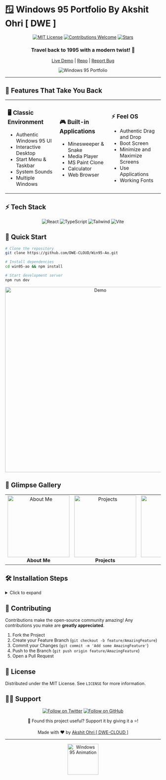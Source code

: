 # 🪟 Windows 95 Portfolio By Akshit Ohri [ DWE ]
<div align="center">

[![MIT License](https://img.shields.io/badge/License-MIT-green.svg)](https://choosealicense.com/licenses/mit/)
[![Contributions Welcome](https://img.shields.io/badge/contributions-welcome-brightgreen.svg?style=flat)](https://github.com/yourusername/windows95-portfolio/issues)
[![Stars](https://img.shields.io/github/stars/yourusername/windows95-portfolio?style=social)](https://github.com/yourusername/windows95-portfolio/stargazers)

<h3>Travel back to 1995 with a modern twist! 🚀</h3>

[Live Demo](https://win95-ao.vercel.app) | [Repo](https://github.com/DWE-CLOUD/Win95-Ao) | [Report Bug](https://github.com/DWE-CLOUD/Win95-Ao/issues)

![Windows 95 Portfolio](https://techcentral.co.za/wp-content/uploads/2015/08/windows-95-640.jpg)

</div>

<hr>

## 🌟 Features That Take You Back

<table>
<tr>
<td width="33%">

### 🖥️ Classic Environment
- Authentic Windows 95 UI
- Interactive Desktop
- Start Menu & Taskbar
- System Sounds
- Multiple Windows

</td>
<td width="33%">

### 🎮 Built-in Applications
- Minesweeper & Snake
- Media Player
- MS Paint Clone
- Calculator
- Web Browser

</td>
<td width="33%">

### ⚡ Feel OS
- Authentic Drag and Drop
- Boot Screen
- Minimize and Maximize Screens
- Use Applications
- Working Fonts

</td>
</tr>
</table>

## ⚡ Tech Stack

<div align="center">

![React](https://img.shields.io/badge/React-18-blue?style=for-the-badge&logo=react)
![TypeScript](https://img.shields.io/badge/TypeScript-4.9-blue?style=for-the-badge&logo=typescript)
![Tailwind](https://img.shields.io/badge/Tailwind-3.0-blue?style=for-the-badge&logo=tailwind-css)
![Vite](https://img.shields.io/badge/Vite-4.0-blue?style=for-the-badge&logo=vite)

</div>

## 🚀 Quick Start

```bash
# Clone the repository
git clone https://github.com/DWE-CLOUD/Win95-Ao.git

# Install dependencies
cd win95-ao && npm install

# Start development server
npm run dev
```

<div align="center">
  <img src="https://github.com/user-attachments/assets/98086b37-5fe5-46da-99a3-5de662550595" alt="Demo" width="600px">
</div>

## 🎨 Glimpse Gallery

<table>
<tr>
<td align="center">
<img src="https://github.com/user-attachments/assets/a96fc5dc-03d4-46d6-bdc7-87f20fe01e0f" width="200px" alt="About Me"/>
<br>
<b>About Me</b>
</td>

<td align="center">
<img src="https://github.com/user-attachments/assets/ad8126fe-1bf7-4a05-bbed-f379737b515d" width="200px" alt="Projects"/>
<br>
<b>Projects</b>
</td>

<td align="center">
<img src="https://github.com/user-attachments/assets/37cdd20f-7c5d-4c2a-bea1-0fa82842436c" width="200px" alt="Games"/>
<br>
<b>Games</b>
</td>
</tr>
</table>


## 🛠️ Installation Steps

<details>
<summary>Click to expand</summary>

1. Clone the repository
   ```bash
   git clone https://github.com/DWE-CLOUD/Win95-Ao.git
   ```
2. Install dependencies
   ```bash
   npm install
   ```
3. Start the development server
   ```bash
   npm run dev
   ```
4. Build for production
   ```bash
   npm run build
   ```
</details>

## 🤝 Contributing

Contributions make the open-source community amazing! Any contributions you make are **greatly appreciated**.

1. Fork the Project
2. Create your Feature Branch (`git checkout -b feature/AmazingFeature`)
3. Commit your Changes (`git commit -m 'Add some AmazingFeature'`)
4. Push to the Branch (`git push origin feature/AmazingFeature`)
5. Open a Pull Request

## 📝 License

Distributed under the MIT License. See `LICENSE` for more information.

## 🙋‍♂️ Support

<div align="center">

[![Follow on Twitter](https://img.shields.io/twitter/follow/DWECLOUD?style=social)](https://twitter.com/DWECLOUD)
[![Follow on GitHub](https://img.shields.io/github/followers/DWE-CLOUD?style=social)](https://github.com/DWE-CLOUD)

💙 Found this project useful? Support it by giving it a ⭐️!

</div>

<div align="center">
Made with ❤️ by <a href="https://github.com/DWE-CLOUD">Akshit Ohri [ DWE-CLOUD ]</a>
</div>

<hr>

<div align="center">
  <img src="https://s.yimg.com/cd/diminuendo/1.0/original/ff1c1ad107c1f37cbe58de7e2870729974509a3c.gif" alt="Windows 95 Animation" width="100px">
</div>
